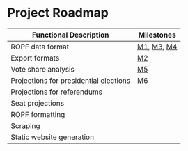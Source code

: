 # Project Roadmap

| Functional Description                 | Milestones |
|----------------------------------------|------------|
| ROPF data format                       | [M1](https://github.com/filipvanlaenen/asapop/milestone/1), [M3](https://github.com/filipvanlaenen/asapop/milestone/2), [M4](https://github.com/filipvanlaenen/asapop/milestone/6) |
| Export formats                         | [M2](https://github.com/filipvanlaenen/asapop/milestone/4) |
| Vote share analysis                    | [M5](https://github.com/filipvanlaenen/asapop/milestone/5) |
| Projections for presidential elections | [M6](https://github.com/filipvanlaenen/asapop/milestone/3) |
| Projections for referendums            | |
| Seat projections                       | |
| ROPF formatting                        | |
| Scraping                               | |
| Static website generation              | |
